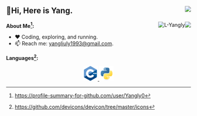 ## 👋Hi, Here is Yang. <img align="right" src="https://profile-counter.glitch.me/Yangly0/count.svg" />

<p align="right">   <!-- 右边：Git信息 -->

<img align="right" src="https://github-readme-stats.vercel.app/api?username=L-Yangly&show_icons=true&icon_color=805AD5&text_color=718096&bg_color=ffffff&hide_title=true&count_private=true" />
<img align="right" src="https://github-readme-streak-stats.herokuapp.com/?user=L-Yangly" alt="L-Yangly" /> 

</p>

<p align="left">  <!-- 左边：个人简介 和 语言  -->

**About Me[^1]:**
- ❤️ Coding, exploring, and running.
- 📫 Reach me: yangliuly1993@gmail.com.

**Languages[^2]:**
	
<p align="center"> 
<a href="https://en.cppreference.com/w/" target="_blank" rel="noreferrer"> 
    <img src="https://raw.githubusercontent.com/devicons/devicon/master/icons/cplusplus/cplusplus-original.svg" alt="cplusplus" width="40" height="40"/> 
</a> 
<a href="https://www.python.org" target="_blank" rel="noreferrer"> 
    <img src="https://raw.githubusercontent.com/devicons/devicon/master/icons/python/python-original.svg" alt="python" width="40" height="40"/> 
</a>
</p>
</p>

[^1]: <a href="https://profile-summary-for-github.com/user/Yangly0">https://profile-summary-for-github.com/user/Yangly0</a>
[^2]: <a href="https://github.com/devicons/devicon/tree/master/icons">https://github.com/devicons/devicon/tree/master/icons</a>

